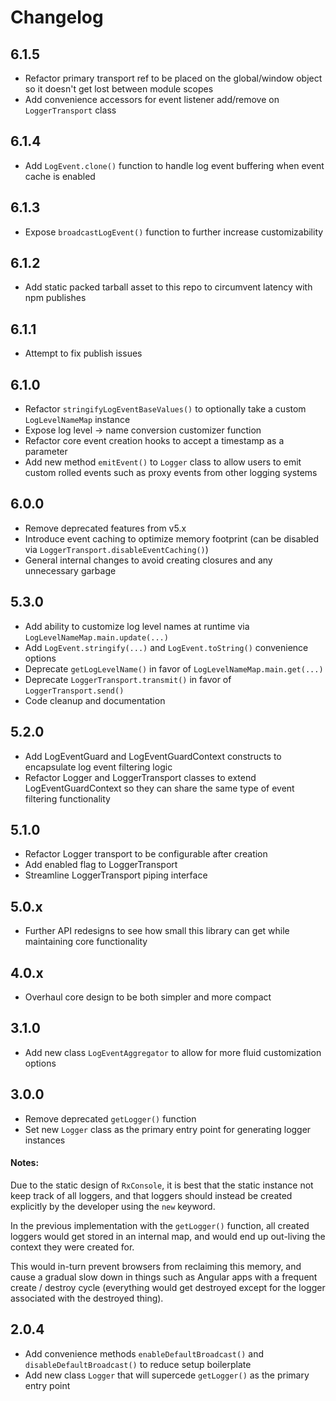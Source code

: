 # Changelog

## 6.1.5

- Refactor primary transport ref to be placed on the global/window object so it doesn't get lost between module scopes
- Add convenience accessors for event listener add/remove on `LoggerTransport` class

## 6.1.4

- Add `LogEvent.clone()` function to handle log event buffering when event cache is enabled

## 6.1.3

- Expose `broadcastLogEvent()` function to further increase customizability

## 6.1.2

- Add static packed tarball asset to this repo to circumvent latency with npm publishes

## 6.1.1

- Attempt to fix publish issues

## 6.1.0

- Refactor `stringifyLogEventBaseValues()` to optionally take a custom `LogLevelNameMap` instance
- Expose log level -> name conversion customizer function
- Refactor core event creation hooks to accept a timestamp as a parameter
- Add new method `emitEvent()` to `Logger` class to allow users to emit custom rolled events such as proxy events from other logging systems

## 6.0.0

- Remove deprecated features from v5.x
- Introduce event caching to optimize memory footprint (can be disabled via `LoggerTransport.disableEventCaching()`)
- General internal changes to avoid creating closures and any unnecessary garbage

## 5.3.0

- Add ability to customize log level names at runtime via `LogLevelNameMap.main.update(...)`
- Add `LogEvent.stringify(...)` and `LogEvent.toString()` convenience options
- Deprecate `getLogLevelName()` in favor of `LogLevelNameMap.main.get(...)`
- Deprecate `LoggerTransport.transmit()` in favor of `LoggerTransport.send()`
- Code cleanup and documentation

## 5.2.0

- Add LogEventGuard and LogEventGuardContext constructs to encapsulate log event filtering logic
- Refactor Logger and LoggerTransport classes to extend LogEventGuardContext so they can share the same type of event filtering functionality

## 5.1.0

- Refactor Logger transport to be configurable after creation
- Add enabled flag to LoggerTransport
- Streamline LoggerTransport piping interface

## 5.0.x

- Further API redesigns to see how small this library can get while maintaining core functionality

## 4.0.x

- Overhaul core design to be both simpler and more compact

## 3.1.0

- Add new class ```LogEventAggregator``` to allow for more fluid customization options

## 3.0.0

- Remove deprecated ```getLogger()``` function
- Set new ```Logger``` class as the primary entry point for generating logger instances

#### Notes:

Due to the static design of ```RxConsole```, it is best that the static instance not keep track of all loggers, and
that loggers should instead be created explicitly by the developer using the ```new``` keyword.

In the previous implementation with the ```getLogger()``` function, all created loggers would get stored in an internal map, 
and would end up out-living the context they were created for.

This would in-turn prevent browsers from reclaiming this memory, and cause a gradual slow down in things such as Angular apps
with a frequent create / destroy cycle (everything would get destroyed except for the logger associated with the destroyed thing).

## 2.0.4

- Add convenience methods ```enableDefaultBroadcast()``` and ```disableDefaultBroadcast()``` to reduce setup boilerplate
- Add new class ```Logger``` that will supercede ```getLogger()``` as the primary entry point
